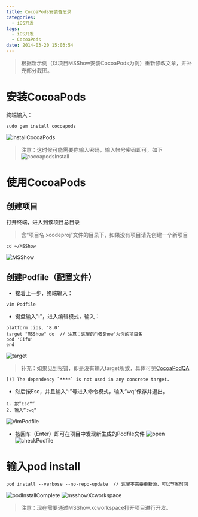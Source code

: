 ```yaml
---
title: CocoaPods安装备忘录
categories:
  - iOS开发
tags:
  - iOS开发
  - CocoaPods
date: 2014-03-20 15:03:54
---
```


> 根据新示例（以项目MSShow安装CocoaPods为例）重新修改文章，并补充部分截图。

# 安装CocoaPods

终端输入：
```vim
sudo gem install cocoapods
```

![installCocoaPods](/Users/mr.scorpion/Desktop/Snip20160802_5.png)
> 注意：这时候可能需要你输入密码，输入帐号密码即可，如下
![cocoapodsInstall](/Users/mr.scorpion/Desktop/Snip20160802_2.png)

# 使用CocoaPods
## 创建项目
打开终端，进入到该项目总目录
> 含“项目名.xcodeproj”文件的目录下，如果没有项目请先创建一个新项目

```vim
cd ~/MSShow  
```

![MSShow](/Users/mr.scorpion/Desktop/Snip20160802_4.png)

## 创建Podfile（配置文件）
+ 接着上一步，终端输入：
```vim
vim Podfile
```
+ 键盘输入"i"，进入编辑模式，输入：
```vim
platform :ios, '8.0'
target "MSShow" do  // 注意：这里的"MSShow"为你的项目名
pod 'Gifu'
end
```
![target](http://ob6otnqbf.bkt.clouddn.com/Snip20160802_9.png)
> 补充：如果见到报错，即是没有输入target所致，具体可见[CocoaPodQA]()
```vim
[!] The dependency `****` is not used in any concrete target.
```

+ 然后按Esc，并且输入“:”号进入命令模式，输入“wq”保存并退出。
```vim
1. 按”Esc“”
2. 输入”:wq”
```
![VimPodfile](/Users/mr.scorpion/Desktop/Snip20160802_3.png)
+ 按回车（Enter）即可在项目中发现新生成的Podfile文件
![open](/Users/mr.scorpion/Desktop/Snip20160802_6.png)
![checkPodfile](/Users/mr.scorpion/Desktop/Snip20160802_7.png)

# 输入pod install
```vim
pod install --verbose --no-repo-update  // 这里不需要更新源，可以节省时间
```
![podInstallComplete](/Users/mr.scorpion/Desktop/Snip20160802_14.png)
![msshowXcworkspace](/Users/mr.scorpion/Desktop/Snip20160802_13.png)
> 注意：现在需要通过MSShow.xcworkspace打开项目进行开发。

